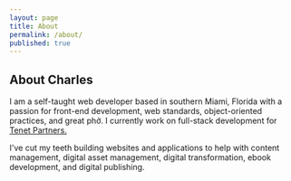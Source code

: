 ```yaml
---
layout: page
title: About
permalink: /about/
published: true
---
```

<section id="about" class="work">
  <h2>About Charles</h2>

  <p>I am a self-taught web developer based in southern Miami, Florida with a passion for front-end development, web standards, object-oriented practices, and great phở. I currently work on full-stack development for <a href="https://tenetpartners.com">Tenet Partners.</a></p>

  <p>I've cut my teeth building websites and applications to help with content management, digital asset management, digital transformation, ebook development, and digital publishing.</p>
<section>